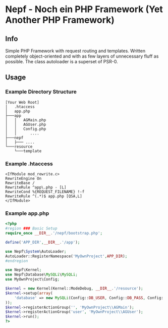 # Nepf - Noch ein PHP Framework (Yet Another PHP Framework)

## Info
Simple PHP Framework with request routing and templates. Written completely object-oriented and with as few
layers of unnecessary fluff as possible. The class autoloader is a superset of PSR-0.

## Usage

### Example Directory Structure
```
[Your Web Root]
│   .htaccess
│   app.php
├───app
│   │   AGMain.php
│   │   AGUser.php
│   │   Config.php
│   │      ....
├───nepf
│   ├─── ....
└───resource
    └───template
```

### Example .htaccess
```
<IfModule mod_rewrite.c>
RewriteEngine On
RewriteBase /
RewriteRule ^app\.php - [L]
RewriteCond %{REQUEST_FILENAME} !-f
RewriteRule ^(.*)$ app.php [QSA,L]
</IfModule>
```

### Example app.php
```php
<?php
#region ### Basic Setup
require_once __DIR__.'/nepf/bootstrap.php';

define('APP_DIR',__DIR__.'/app');

use Nepf\System\AutoLoader;
AutoLoader::RegisterNamespace('MyOwnProject',APP_DIR);
#endregion

use Nepf\Kernel;
use Nepf\Database\MySQLi\MySQLi;
use MyOwnProject\Config;

$kernel = new Kernel(Kernel::ModeDebug, __DIR__.'/resource');
$kernel->setup(array(
	'database' => new MySQLi(Config::DB_USER, Config::DB_PASS, Config::DB_SCHEMA)
));
$kernel->registerActionGroup('', 'MyOwnProject\\AGMain');
$kernel->registerActionGroup('user', 'MyOwnProject\\AGUser');
$kernel->run();
?>
```

